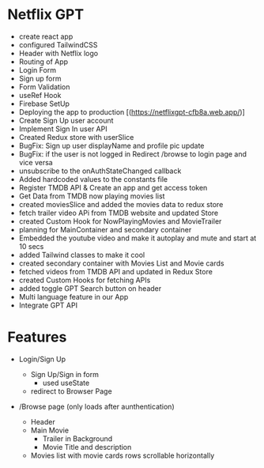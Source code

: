 # Netflix GPT

- create react app
- configured TailwindCSS
- Header with Netflix logo
- Routing of App
- Login Form
- Sign up form
- Form Validation
- useRef Hook
- Firebase SetUp
- Deploying the app to production [(https://netflixgpt-cfb8a.web.app/)]
- Create Sign Up user account
- Implement Sign In user API
- Created Redux store with userSlice
- BugFix: Sign up user displayName and profile pic update
- BugFix: if the user is not logged in Redirect /browse to login page and vice versa
- unsubscribe to the onAuthStateChanged callback
- Added hardcoded values to the constants file
- Register TMDB API & Create an app and get access token
- Get Data from TMDB now playing movies list
- created moviesSlice and added the movies data to redux store
- fetch trailer video APi from TMDB website and updated Store
- created Custom Hook for NowPlayingMovies and MovieTrailer
- planning for MainContainer and secondary container
- Embedded the youtube video and make it autoplay and mute and start at 10 secs
- added Tailwind classes to make it cool
- created secondary container with Movies List and Movie cards
- fetched videos from TMDB API and updated in Redux Store
- created Custom Hooks for fetching APIs 
- added toggle GPT Search button on header 
- Multi language feature in our App
- Integrate GPT API  



# Features

- Login/Sign Up
   - Sign Up/Sign in form
      - used useState 
   - redirect to Browser Page

- /Browse page (only loads after aunthentication)
   - Header
   - Main Movie
       - Trailer in Background
       - Movie Title and description
   - Movies list with movie cards rows scrollable horizontally







